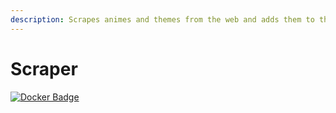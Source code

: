 ```yaml
---
description: Scrapes animes and themes from the web and adds them to the database
---
```


# Scraper

[![Docker Badge](https://images.microbadger.com/badges/image/shirodiscordbot/scraper.svg)](https://microbadger.com/images/shirodiscordbot/scraper)
